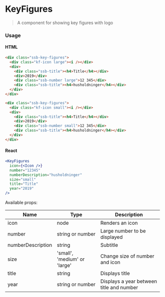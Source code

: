 KeyFigures
========

> A component for showing key figures with logo

### Usage

#### HTML

```html
<div class="ssb-key-figures">
  <div class="kf-icon large"><i /></div>
  <div>
    <div class="ssb-title"><h4>Title</h4></div>
    <div>2019</div>
    <div class="ssb-number large">12 345</div>
    <div class="ssb-title"><h4>husholdninger</h4></div>
  </div>
</div>

<div class="ssb-key-figures">
  <div class="kf-icon small"><i /></div>
  <div>
    <div class="ssb-title"><h4>Title</h4></div>
    <div>2019</div>
    <div class="ssb-number small">12 345</div>
    <div class="ssb-title"><h4>husholdninger</h4></div>
  </div>
</div>
```

#### React

```jsx harmony
<KeyFigures
  icon={<Icon />}
  number="12345"
  numberDescription="husholdninger"
  size="small"
  title="Title"
  year="2019"
/>
```

Available props:

| Name       | Type           | Description  |
| ---------- | ------------- | ----- |
| icon | node | Renders an icon |
| number | string or number | Large number to be displayed |
| numberDescription | string | Subtitle |
| size | 'small', 'medium' or 'large' | Change size of number and icon |
| title | string | Displays title |
| year | string or number | Displays a year between title and number |
